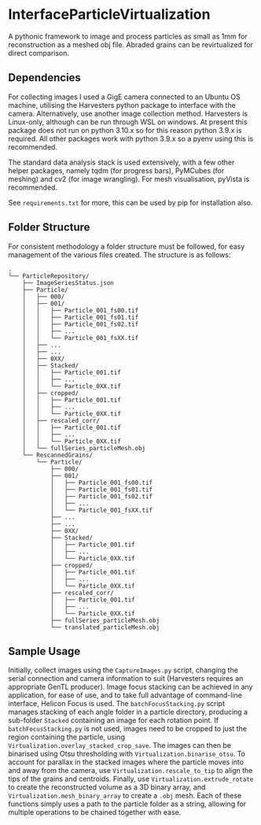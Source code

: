 # InterfaceParticleVirtualization
A pythonic framework to image and process particles as small as 1mm for reconstruction as a meshed obj file. Abraded grains can be revirtualized for direct comparison. 

## Dependencies
For collecting images I used a GigE camera connected to an Ubuntu OS machine, utilising the Harvesters python package to interface with the camera. 
Alternatively, use another image collection method.
Harvesters is Linux-only, although can be run through WSL on windows.
At present this package does not run on python 3.10.x so for this reason python 3.9.x is required.
All other packages work with python 3.9.x so a pyenv using this is recommended.

The standard data analysis stack is used extensively, with a few other helper packages, namely tqdm (for progress bars), PyMCubes (for meshing) and cv2 (for image wrangling).
For mesh visualisation, pyVista is recommended.

See `requirements.txt` for more, this can be used by pip for installation also.

## Folder Structure
For consistent methodology a folder structure must be followed, for easy management of the various files created. 
The structure is as follows:
```
.
└── ParticleRepository/
    ├── ImageSeriesStatus.json
    ├── Particle/
    │   ├── 000/
    │   ├── 001/
    │   │   ├── Particle_001_fs00.tif
    │   │   ├── Particle_001_fs01.tif
    │   │   ├── Particle_001_fs02.tif
    │   │   ├── ...
    │   │   └── Particle_001_fsXX.tif
    │   ├── ...
    │   ├── ...
    │   ├── 0XX/
    │   ├── Stacked/
    │   │   ├── Particle_001.tif
    │   │   ├── ...
    │   │   └── Particle_0XX.tif
    │   ├── cropped/
    │   │   ├── Particle_001.tif
    │   │   ├── ...
    │   │   └── Particle_0XX.tif
    │   ├── rescaled_corr/
    │   │   ├── Particle_001.tif
    │   │   ├── ...
    │   │   └── Particle_0XX.tif
    │   └── fullSeries_particleMesh.obj
    └── RescannedGrains/
        └── Particle/
            ├── 000/
            ├── 001/
            │   ├── Particle_001_fs00.tif
            │   ├── Particle_001_fs01.tif
            │   ├── Particle_001_fs02.tif
            │   ├── ...
            │   └── Particle_001_fsXX.tif
            ├── ...
            ├── ...
            ├── 0XX/
            ├── Stacked/
            │   ├── Particle_001.tif
            │   ├── ...
            │   └── Particle_0XX.tif
            ├── cropped/
            │   ├── Particle_001.tif
            │   ├── ...
            │   └── Particle_0XX.tif
            ├── rescaled_corr/
            │   ├── Particle_001.tif
            │   ├── ...
            │   └── Particle_0XX.tif
            ├── fullSeries_particleMesh.obj
            └── translated_particleMesh.obj
```

## Sample Usage
Initially, collect images using the `CaptureImages.py` script, changing the serial connection and camera information to suit (Harvesters requires an appropriate GenTL producer).
Image focus stacking can be achieved in any application, for ease of use, and to take full advantage of command-line interface, Helicon Focus is used. 
The `batchFocusStacking.py` script manages stacking of each angle folder in a particle directory, producing a sub-folder `Stacked` containing an image for each rotation point.
If `batchFocusStacking.py` is not used, images need to be cropped to just the region containing the particle, using `Virtualization.overlay_stacked_crop_save`.
The images can then be binarised using Otsu thresholding with `Virtualization.binarise_otsu`.
To account for parallax in the stacked images where the particle moves into and away from the camera, use `Virtualization.rescale_to_tip` to align the tips of the grains and centroids.
Finally, use `Virtualization.extrude_rotate` to create the reconstructed volume as a 3D binary array, and `Virtualization.mesh_binary_array` to create a `.obj` mesh.
Each of these functions simply uses a path to the particle folder as a string, allowing for multiple operations to be chained together with ease.

